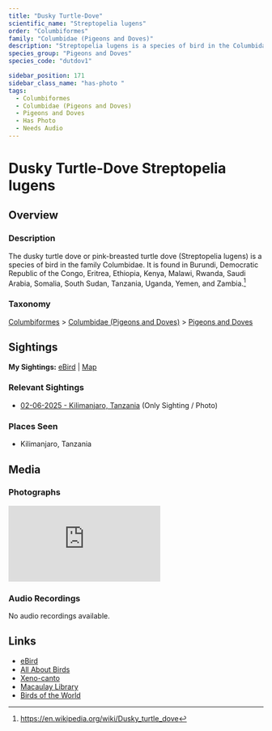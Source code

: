 ```yaml
---
title: "Dusky Turtle-Dove"
scientific_name: "Streptopelia lugens"
order: "Columbiformes"
family: "Columbidae (Pigeons and Doves)"
description: "Streptopelia lugens is a species of bird in the Columbidae (Pigeons and Doves) family. It has been observed 1 times. It has been photographed."
species_group: "Pigeons and Doves"
species_code: "dutdov1"

sidebar_position: 171
sidebar_class_name: "has-photo "
tags: 
  - Columbiformes
  - Columbidae (Pigeons and Doves)
  - Pigeons and Doves
  - Has Photo
  - Needs Audio
---
```


# Dusky Turtle-Dove <span className='sci_name'>Streptopelia lugens</span>

## Overview

### Description
The dusky turtle dove or pink-breasted turtle dove (Streptopelia lugens) is a species of bird in the family Columbidae.
It is found in Burundi, Democratic Republic of the Congo, Eritrea, Ethiopia, Kenya, Malawi, Rwanda, Saudi Arabia, Somalia, South Sudan, Tanzania, Uganda, Yemen, and Zambia.[^1]

[^1]: https://en.wikipedia.org/wiki/Dusky_turtle_dove

### Taxonomy
[Columbiformes](/tags/columbiformes) > [Columbidae (Pigeons and Doves)](/tags/columbidae-pigeons-and-doves) > [Pigeons and Doves](/tags/pigeons-and-doves)


## Sightings

**My Sightings:** [eBird](https://ebird.org/lifelist?r=world&time=life&spp=dutdov1) | [Map](/map?species_code=dutdov1)

### Relevant Sightings

* [02-06-2025 - Kilimanjaro, Tanzania](https://ebird.org/checklist/S216483273) (Only Sighting / Photo)

### Places Seen

* Kilimanjaro, Tanzania



## Media
### Photographs
<iframe className="photo_iframe vertical" src="https://macaulaylibrary.org/asset/631579671/embed" frameBorder="0" allowFullScreen></iframe>

### Audio Recordings
No audio recordings available.

## Links
* [eBird](https://ebird.org/species/dutdov1) 
* [All About Birds](https://www.allaboutbirds.org/guide/dutdov1) 
* [Xeno-canto](https://www.xeno-canto.org/species/streptopelia-lugens) 
* [Macaulay Library](https://search.macaulaylibrary.org/catalog?taxonCode=dutdov1&sort=rating_rank_desc)
* [Birds of the World](https://birdsoftheworld.org/bow/species/dutdov1)

